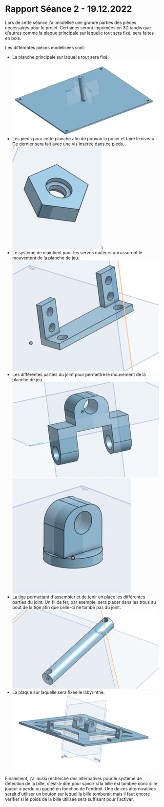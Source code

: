 # Rapport Séance 2 - 19.12.2022

Lors de cette séance j'ai modélisé une grande parties des pièces nécessaires pour le projet. Certaines seront imprimées en 3D tandis que d'autres comme la plaque principale sur laquelle tout sera fixé, sera faites en bois.

Les différentes pièces modélisées sont:
- La planche principale sur laquelle tout sera fixé.
![Planche principale](/Documentation/Pictures/Seance_2/base_plate.PNG)
- Les pieds pour cette planche afin de pouvoir la poser et faire le niveau. Ce dernier sera fait avec une vis insérée dans ce pieds.
![Pieds de la planche principale](/Documentation/Pictures/Seance_2/foot_base_plate.PNG)\
- Le système de maintient pour les servos moteurs qui assurent le mouvement de la planche de jeu.
![Système de maintient pour les servos moteurs](/Documentation/Pictures/Seance_2/servo_hold.PNG)
- Les différentes parties du joint pour permettre le mouvement de la planche de jeu.
![Joint partie 1](/Documentation/Pictures/Seance_2/joint_1.PNG)
![Joint partie 2](/Documentation/Pictures/Seance_2/joint_2.PNG)
- La tige permettant d'assembler et de tenir en place les différentes parties du joint. Un fil de fer, par exemple, sera placer dans les trous au bout de la tige afin que celle-ci ne tombe pas du joint.
![Tige](/Documentation/Pictures/Seance_2/rod.PNG)
- La plaque sur laquelle sera fixée le labyrinthe.
![Plaque de fixation du labyrinthe](/Documentation/Pictures/Seance_2/game_plate.PNG)


Finalement, j'ai aussi recherché des alternatives pour le système de détection de la bille, c'est-à-dire pour savoir si la bille est tombée donc si le joueur a perdu ou gagné en fonction de l'endroit. Une de ces alternivatives serait d'utiliser un bouton sur lequel la bille tomberait mais il faut encore vérifier si le poids de la bille utilisée sera suffisant pour l'activer.
